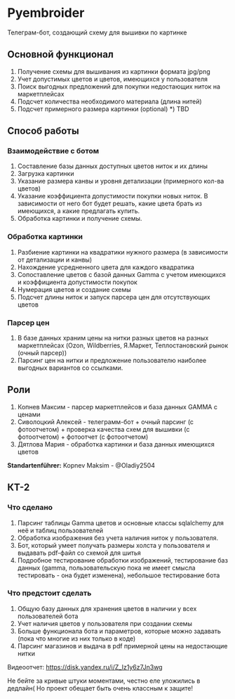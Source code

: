 # Pyembroider
Телеграм-бот, создающий схему для вышивки по картинке

## Основной функционал

1) Получение схемы для вышивания из картинки формата jpg/png
2) Учет допустимых цветов и цветов, имеющихся у пользователя
3) Поиск выгодных предложений для покупки недостающих ниток на маркетплейсах
4) Подсчет количества необходимого материала (длина нитей)
5) Подсчет примерного размера картинки (optional)
*) TBD

## Способ работы

### Взаимодействие с ботом
  1) Составление базы данных доступных цветов ниток и их длины
  2) Загрузка картинки
  3) Указание размера канвы и уровня детализации (примерного кол-ва цветов)
  4) Указание коэффициента допустимости покупки новых ниток. В зависимости от него бот будет решать, какие цвета брать из имеющихся, а какие предлагать купить.
  5) Обработка картинки и получение схемы.
### Обработка картинки
  1) Разбиение картинки на квадратики нужного размера (в зависимости от детализации и канвы)
  2) Нахождение усредненного цвета для каждого квадратика
  3) Сопоставление цветов с базой данных 	Gamma с учетом имеющихся и коэффициента допустимости покупок
  4) Нумерация цветов и создание схемы
  5) Подсчет длины ниток и запуск парсера цен для отсутствующих цветов
### Парсер цен
  1) В базе данных храним цены на нитки разных цветов на разных маркетплейсах (Ozon, Wildberries, Я.Маркет, Теплостановский рынок (очный парсер))
  2) Парсинг цен на нитки и предложение пользователю наиболее выгодных вариантов со ссылками.

## Роли
  1) Копнев Максим - парсер маркетплейсов и база данных GAMMA с ценами
  2) Сиволоцкий Алексей - телеграмм-бот + очный парсинг (с фотоотчетом) + проверка качества схем для вышивки (с фотоотчетом) + фотоотчет (с фотоотчетом)
  3) Дятлова Мария - обработка картинки и база данных имеющихся цветов

**Standartenführer:** Kopnev Maksim - @Oladiy2504


## КТ-2

### Что сделано
1) Парсинг таблицы Gamma цветов и основные классы sqlalchemy для неё и таблиц пользователей
2) Обработка изображения без учета наличия ниток у пользователя.
3) Бот, который умеет получать размеры холста у пользователя и выдавать pdf-файл со схемой для шитья
4) Подробное тестирование обработки изображений, тестирование баз данных (gamma, пользовательскую пока не имеет смысла тестировать - она будет изменена), небольшое тестирование бота

### Что предстоит сделать
1) Общую базу данных для хранения цветов в наличии у всех пользователей бота
2) Учет наличия цветов у пользователя при создании схемы
3) Больше функционала бота и параметров, которые можно задавать (пока что многие из них только в коде)
4) Парсинг магазинов и выдача в pdf примерной цены на недостающие нитки

Видеоотчет: https://disk.yandex.ru/i/Z_Iz1y6z7Jn3wg

Не бейте за кривые штуки моментами, честно еле уложились в дедлайн( Но проект обещает быть очень классным к защите!
